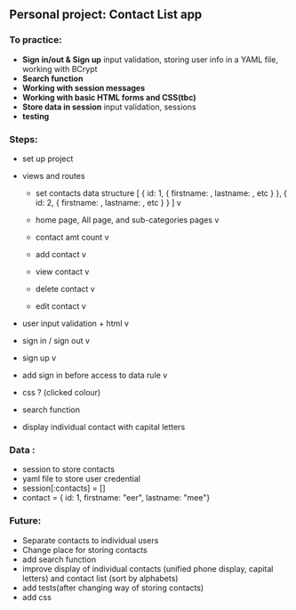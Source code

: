 ## Personal project: Contact List app

### To practice:

* **Sign in/out & Sign up**  input validation, storing user info in a YAML file, working with BCrypt
* **Search function**
* **Working with session messages**
* **Working with basic HTML forms and CSS(tbc)**
* **Store data in session**  input validation, sessions
* **testing**

### Steps:

* set up project

* views and routes

  * set contacts data structure [ { id: 1, { firstname: , lastname: , etc } }, { id: 2, { firstname: , lastname: , etc } } ] v

  * home page, All page, and sub-categories pages v
  * contact amt count v
  * add contact  v
  * view contact v
  * delete contact v
  * edit contact v

* user input validation + html v

* sign in /  sign out v

* sign up v

* add sign in before access to data rule v

* css ?  (clicked colour)

* search function

* display individual contact with capital letters

### Data :

* session to store contacts
* yaml file to store user credential
* session[:contacts] = [] 
* contact = { id: 1, firstname: "eer", lastname: "mee"}

### Future:

* Separate contacts to individual users
* Change place for storing contacts
* add search function
* improve display of individual contacts (unified phone display, capital letters) and contact list (sort by alphabets)
* add tests(after changing way of storing contacts)
* add css